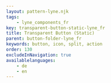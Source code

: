 ```yaml
---
layout: pattern-lyne.njk
tags: 
    - lyne_components_fr
key: transparent-button-static-lyne_fr
title: Transparent Button (Static)
parent: button-folder-lyne_fr
keywords: button, icon, split, action
order: 130
excludeInNavigation: true
availablelanguages: 
    - de
    - en
---
```

